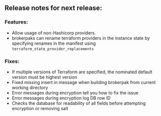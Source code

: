 ## Release notes for next release:

### Features:
- Allow usage of non-Hashicorp providers.
- brokerpaks can rename terraform providers in the instance state by specifying renames in the manifest using `terraform_state_provider_replacements`


### Fixes:
- If multiple versions of Terraform are specified, the nominated default version must be highest version
- Fixed missing insert in message when building brokerpak from current working directory
- Error messages during encryption tell you how to fix the issue
- Error messages during encryption log DB row ID
- Checks the database for readability of all fields before attempting encryption or removing salt

